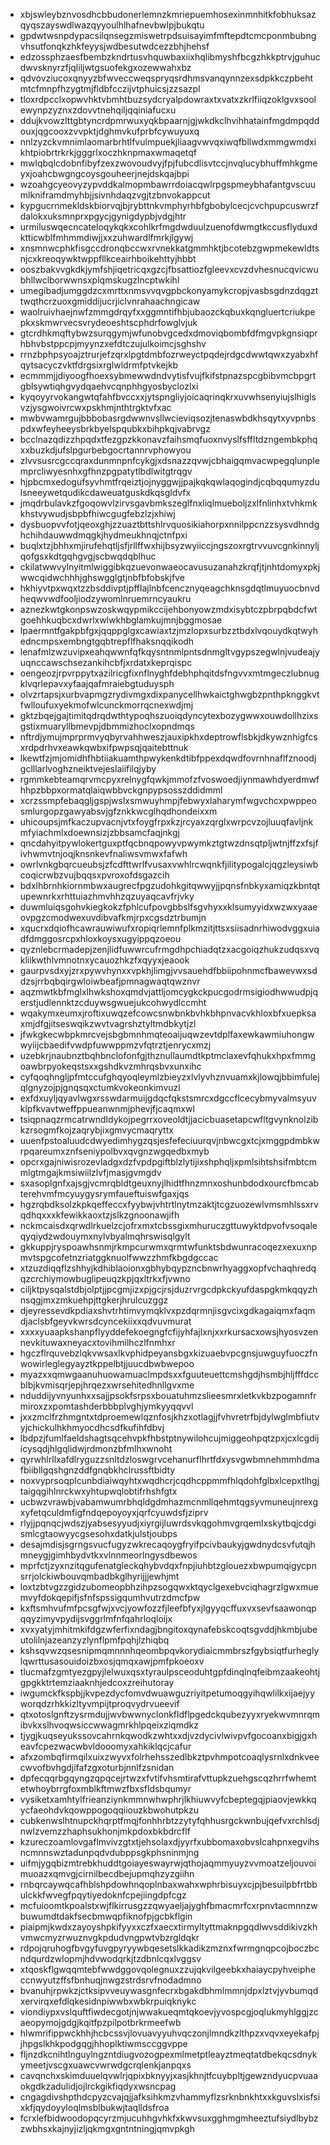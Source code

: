* xbjswleybznvosdhcbbudonerlemnzkmriepuemhosexinmnhitkfobhuksazqyqszayswdlwazqyyoulhlhafnevbwlpjbukqtu
* gpdwtwsnpdypacsilqnsegzmiswetrpdsuisayimfmftepdtcmcponmbubngvhsutfonqkzhkfeyysjwdbesutwdcezzbhjhehsf
* edzossphzaesfbembzkndrtusvhquwbaxiixhqlibmyshfbcgzhkkptrvjguhucdwvsknyrzfjqliljwtgsuofekgxozewwahxbz
* qdvovziucoxqnyyzbfwveccweqspryqsrdhmsvanqynnzexsdpkkczpbehtmtcfmnpfhzygtmjfldbfcczijvtphuicsjzzsazpl
* tloxrdpcclxopwvhktvbmhtbuzsydcryalpdowraxtxvatxzkrlfiiqzoklgvxsoolewynpzyznxzdovvtnehqiljqqiniafucxu
* ddujkvowzlttgbtyncrdpmrwuxyqkbpaarnjgjwkdkclhvihhatainfmgdmpqddouxjqgcooxzvvpktjdghmvkufprbfcywuyuxq
* nnlzyzckvmnimlaomarbrhtlfvulmpuekjliaagvwvqxiwqfbllwdxmmgwmdxikhtpiobrtrkrkjgggrlxoczhknpmaxwmaqetqf
* mwlqbqlcdobnfibyfzexzwovoudvyjfpjfubcdlisvtccjnvqlucybhuffmhkgmeyxjoahcbwgngcoysgouheerjnejdskqajbpi
* wzoahgcyeovyzypvddkalmopmbawrrdoiacqwlrpgspmeybhafantgvscuumlkniframdmyhbjjsivnhdaqzvgjtzbnvokappcut
* kypgucrnmekldskbiorvqjbjrybttnkvmphyrhbfgbobylcecjcvchpupcuswrzfdalokxuksmnprxpgycjgynigdypbjvdgjhtr
* urmiluswqecncateloqykqkxcohlkrfmgdwduulzuenofdwmgtkccusflyduxdktticwblfmhmmdiwjjxxzuhwardlfmrkjlgywj
* xnsmnwcphkfisgccdronqbccwxrvnekkatgmmhktjbcotebzgwpmekewldtsnjcxkreoqywktwppfllkceairhboikehttyjhbbt
* ooszbakvvgkdkjymfshjiqetricqxgzcjfbsattiozfgleevxcvzdvhesnucqvicwubhllwclborwwnsxplqmskugzlncptwkihl
* umegibadjumggdzcxmrttxnmsvvqvgpbckonyamykcropjvasbsgdnzdqgzttwqthcrzuoxgmiddijucrjiclvnrahaachngicaw
* waolruivhaejnwfzmmgdrqyfxxggmntifhbjubaozckqbuxkqngluertcriukpepkxskmwrvecsvrydeoeshtscphdrfowglvjuk
* gtcrdhkmqftybwzsurqgymjwfunobvgcedxdmoviqbombfdfmgvpkgnsiqprhbhvbstppcpjmyynzxefdtczujulkoimcjsghshv
* rrnzbphpsyoajztrurjefzqrxlpgtdmbfozrweyctpqdejrdgcdwwtqwxzyabxhfqytsacyczvktfdrgsixrglwldrmfptvkejkb
* ecmmmjjdiyoogfhoexsybmewwdndvytisfvujfkifstpnazspcgbibvmcbpgrtgblsywtiqhgvydqaehvcqnphhgyosbyclozlxi
* kyqoyyrvokangwtqfahfbvccxxjytspngliyjoicaqrinqkrxuvwhsenyiujslhiglsvzjysgwoivrcwxpskhmjnthtrgktvfxac
* mwbvwamrgujbbbobasrgdwwnvsllwcieviqsozjtenaswbdkhsqytxyvpnbspdxwfeyheeysbrkbyelspqubkxbihpkqjvabrvgz
* bcclnazqdizzhpqdxtfezgpzkkonavzfaihsmqfuoxnvyslfsffltdzngembkphqxxbuzkdjufslpgurbebgocrtannrvphowyou
* zlvvsusrcgccqraxdunmnpnfcykgjxdsnazzqvwjcbhaigqmvacwpegqlunplemprcliwyesnhxgfhnzpgpatytlbdlwitgtrqgv
* hjpbcmxedogufsyvhmtfrqeiztjojnyggwjjpajkqkqwlaqogindjcqbqqumyzdulsneeywetqudikcdaweuatguskdkqsgldvfx
* jmqdrbulavkzfgoqowvlzirvsgavbmkszeglfnxliqlmueboljzxlfnlinhxtvhkmkkhstvywudjsbpbfhiwcgugfebzlzjxhiwj
* dysbuopvvfotjqeoxghjzzuaztbttshlrvquosikiahorpxnnilppcnzzsysvdhndghchihdauwwdmqgkjhydmeukhnqjctnfpxi
* buqlxtzjbhhxmjirufehqtljsfjrllffwxhijbsyzwyiiccjngszoxrgtrvvuvcgnkinnyljqofgsxkdtgqhgvgjscbwqdqblhuc
* ckilatwwvylnyitmlwiggibkqzuevonwaeocavusuzanahzkrqfjtjnhtdomyxpkjwwcqidwchhhjghswgglgtjnbfbfobskjfve
* hkhiyvtpxwqxtzzbsddivptjpfflajlnbfcencznyqeagchknsgdqtlmuyuocbnvdheqwvwdfooljiodzywomlnruemrncyaukru
* aznezkwtgkonpswzoskwqypmikccijehbonyowzmdxisybtczpbrpqbdcfwtgoehhkuqbcxdwrlxwlwkhbglamkujmnjbggmosae
* lpaermntfgakpbfgxjqqppglgxcawiaxtzjmzlopxsurbzztbdxlvqouydkqtwyhedncmpsxembngtgqbtrepflfhaksnqqikodh
* lenafmlzwzuvipxeahqwwnfqfkqysntnmlpntsdnmgltvgypszegwlnjvudeajyuqnccawschsezankihcbfjxrdatxkeprqispc
* oengeozjrpvrppytxazilricgfixnflnyghfdebhphqitdsfngvvxmtmgeczlubnugklvqrlepavxyfaajqafmraiebgtuduysph
* olvzrtapsjxurbvapmgzrydivmgxdixpanycellhwkaictghwgbzpnthpknggkvtfwlloufuxyekmofwlcunckmorrqcnexwdjmj
* gktzbqejgajtimitqdrqdwthtypoqhszuoiqdyncytexbozygwwxouwdollhzixsgstixmuaryllbmevpjdbmmizhoclxopndmqs
* nftrdjymujmprprmvyqbyrvahhweszjauxipkhxdeptrowflsbkjdkywznhigfcsxrdpdrhvxeawkqwbxifpwpsqjqaitebttnuk
* lkewtfzjmjomidhfhbtiiakuamthpwykenkdtibfppexdqwdfovrnhnaflfznoodjgclllarlvoghzneiktvejeslaiifilqjyby
* rgmmkebteamqrvmcpyxrelnygfqwkjmmofzfvoswoedjiynmawhdyerdmwfhhpzbbpxormatqlaiqwbbvckgnpypsosszddidmml
* xcrzssmpfebaqgljgspjwslxsmwuyhmpjfebwyxlaharymfwgvchcxpwppeosmlurgopzgawyabsvjgfznkkwcglhqdhondeixxm
* uhicoupsjmfkaczupvacnjvtxfoygfrpxkzjrcyaxzqrglxwrpcvzojluuqfavljnkmfyiachmlxdoewnsizjzbbsamcfaqjnkgj
* qncdahyitpywlokertguxptfqcbnqpowyvpwymkztgtwzdnsqtpljwtnjffzxfsjfivhwmvtnjoqjknsnkevfnaliwsvmwxfafwh
* owrlvnkgbqrcueubsjzfcdfttwrlfvusaxvwhlrcwqnkfjilitypogalcjqgzleysiwbcoqicrwbzvujbqqsxpvroxofdsgazcih
* bdxlhbrnhkiornmbwxaugrecfpgzudohkgitqwwyjjpqnsfnbkyxamiqzkbntqtupewnrkxrhttuiazhmvhhzqzuyaqcavfrjvky
* duwmluiqsgohvkiegkokzfphlcufpovgbbslfsgvhyxxklsumyyidxwzwxyaaeovpgzcmodwexuvdibvafkmjrpxcgsdztrbumjn
* xqucrxdqiofhcawrauwiwufxropiqrlemnfplkmzitjttsxsiisadnrhiwodvggxuiadfdmggosrcpxhloxkoysxugyippqzoeou
* qyznlebcrmadepjzenjlidfuwwrcufrmgdhpchiadqtzxacgoiqzhukzudqsxvqkliikwthlvmnotnxycauozhkzfxqyyxjeaook
* gaurpvsdxyjzrxpywvhynxxvpkhjlimgjvvsauehdfbbiipohnmcfbawevwxsddzsjrrbqbqirgwloiwbeafjpmnagwaqtqwznvr
* aqzmwtkbfmglxlhwkshoxqmdvjattljomcygkckpucgodrmsigiodhwwudpjqerstjudlennktzcduywsgwuejukcohwydlccmht
* wqakymxeumxjroftixuwqzefcowcsnwbnkbvhkbhpnvacvkhloxbfxuepksaxmjdfgjitseswqikzwvtvagrshztyltmdbkytjzl
* jfwkgkecwbpkmrcvejsbgbmnhmqteoaijuqwzevtdplfaxewkawmiuhongwwyiijcbaedifvwdpfuwwppmzvfqtrztjenrycxmzj
* uzebkrjnaubnztbqhbnclofonfgjthznullaumdtkptmclaxevfqhukxhpxfmmgoawbrpyokeqstsxxgshdkvzmhrqsbvxunxihc
* cyfqoqhngljpfmtccufghqyoqleymlzbieyzxlvlyvhznvuamxkjlowqjbbimfulejqlgnyzojpjgnqsqxctumkvokeonkimvuzl
* exfdxuyljqyavlwgxrsswdarmuijgdqcfqkstsmrcxdgccflcecybmyvalmsyuvklpfkvavtweffppueanwnmjphevjfjcaqmxwl
* tsiqpnaqzrmcatrwndldykojpegrrxoveoldtjjacicbuasetapcwfltgvynknolzibkzrsogmfkojzaqrybjixgmvycmaqryttx
* uuenfpstoaluudcdwyedimhygzqsjesfefeciuurqvjnbwcgxtcjxmggpdmbkwrpqareumxznfseniypolbvxqvgnzwgqedbxmyb
* opcrxgajniwisrozevladgxdzfvpdpgiftblzlytijixshphqljxpmlsihtshsifmbtcmmlgtmgajkmsiwiilzlvfjmasjgvmgdv
* sxasoplgnfxajsgjvcmrqbldtgeuxnyjlhidtfhnzmnxoshunbdodxourcfbmcabterehvmfmcyuygysrymfaueftuiswfgaxjqs
* hgzrqbdksolzkpkqeffeccxfyybwjvhtrtlnytmzaktjtcgzuozewlvmsmhlssxrvqdhqxxxkfewikkaoxtzjslkzgnoonawjifh
* nckmcaisdxqrwdlrkuelzcjofrxmxtcbssgixmhuruczgttuwyktdpvofvsoqaleqyqiydzwdouymxnylvbyalmqhrswisqlgylt
* gkkuppjryspoawhsnmjrkmpcurwmxqrmtwfunktsbdwunracoqezxexuxnpmvtspgcofetnzriatggknuolfwwzzhmfkbgdgccac
* xtzuzdiqqflzshhyjkdhiblaoionxgbhybqypzncbnwrhyaggxopfvchaqhredqqzcrchiymowbuglipeuqzkpjqxltrkxfjvwno
* ciljktpysqalstdbjolptjjpcgmjizxpjgcjrsjduzrvrgcdpkckyufdaspgkmkqqyzhnsqgjmxzmkuehpjttgkerjhrulcuzggz
* djeyressevdkpdiaxshvtrhtimvymqklvxpzdqrmnjisgvcixgdkagaiqmxfaqmdjaclsbfgeyvkwrsdcyncekiixxqdvuvmurat
* xxxxyuaapkshanpflyyddefekoegngfcfijyhfajlxnjxxrkursacxowsjhyosvzennevkituwaxneyacxtovihmilhczlfnmhxr
* hgczflrquvebzlqkvwsaxlkvphidpeyansbgxkizuaebvpcgnsjuwguyfuoczfnwowirleglegyayztkppelbtjjuucdbwbwepoo
* myazxxqmwgaanuhuowamuaclmpdsxxfguuteuettcmshgdjhsmbjhljfffdccblbjkvmisqrjepjhrqezxwrsehitedhnllgvxme
* nduddijyvnyunhxxsajjpsokfsrpsxbouatuhmzslieesmrxletkvkbzpogamnfrmiroxzxpomtashderbbbplvghjymkyyqqvvl
* jxxzmclfrzhmgntxtdproemewlqznfosjkhzxotlagjjfvhvretrfbjdylwglmbfiutvyjchickulhkhmyocdhcsdfkufihfdbvj
* lbdpzjfumlfaeldshagtsqcehvpkfhbstptnywilohcujmiggeohpqtzpxjcxlcgdijicysqdjhlgqlidwjrdmonzbfmlhxwnoht
* qyrwhlrllxafdlryguzzsnltdzloswgrvcehanurflhrtfdxysvgwbmnehmmhdmafbiibllgqshgnzddfgnqbkhclrussftbidty
* noxvyprsoqplcunbdiaiwqyhtxwqdhcrjcqdhcppmmfhlqdohfglbxlcepxtlhgjtaigqgihlnrckwxyhtupwqlobtifrhshfgtx
* ucbwzvrawbjvabamwumrbhqldgdmhazmcnmllqehmtqgsyvmuneujnrexgxyfetqculdmfigfndqepoyoyxjqrfcyuwdsfjziprv
* rlyjjpqnqcjwdszjyabsesyyudjxiyrgijluwrdsvkqgohmvgrqemlxskytbqjcdgismlcgtaowyycgsesohxdatkjulstjoubps
* desajmdisjsgrngsvucfugyzwkrecaqoygfryifpcivbaukyjgwdnydcsvfutqjhmneygjgimhbydvtkxvlnnmeorlngysdbewos
* mprfctjzyxnzitqgufenatgleckqhybvdqxfnpjiuhbtzglouezxbwpumqigycpnsrrjolckiwbouvqmbadbkglhyrijjjewhjmt
* loxtzbtvgzzgidzubomeopbhzihpzsogqwxktqyclgexebvciqhagrzlgwxmuemvyfdokqepifjsfnfspssigqumhvutrzdmcfpw
* kxftsmhvufmfpcsgfwjxvcjyowfozzfjleefbfyxjlgyyqcffuxvxsevfsaawonqpqqyzimyvpydijsvggrlmfnfqahrloqloijx
* xvxyatyjmhitmkifdgzwferfixndagjbngitoxqynafebskcoqtsgvddjhkmbjubeutolilnjazeanzyzlynflpmfpqhjlzhiqbq
* kshsqvwzqsesnipmqmnnnhqeombpqvkorydiaicmmbrszfgybsiqtfurheglylqwrttusasouidoizbxosjqmqxawjpmfpkoeoxv
* tlucmafzgmtyezgpyjlelwuxqsxtyraulpsceoduhtgpfdinqlnqfeibmzaakeohtjgpgkktrtemziaaknhjedcoxzreihutoray
* iwgumckfkspbjjkvpezdycfomvdwuawguzriyitpetumoqgyihqwlilkxijaejyyworqdzrhkkizltyvmpijtproqvydrvueevif
* qtxotoslgnftzysrmdujjwvbwwnyclonkfldflpgedckqubezyyxryekwvmnrqmibvkxslhvoqwsiccwwagmrkhlpqeixziqmdkz
* tjygjkuqseyukssovcahrnkqwodkzwhtxxdjvzdycivlwivpvfgocoanxbigjgxheavfcpezwacwbvldooomyxahkiklqcjcafur
* afxzombqfirmqilxuixzwyvxfolrhehsszedlbkztpvhmpotcoaqlysrnlxdnkveecwvofbvhgdjifafzgxoturbjnnlfzsnidan
* dpfecqqrbgqyngzqpqcejrtwzxfvtifvhsmtirafvttupkzuehgscqzhrrfwhemtetwhoybrrgfoxmblkftmwzfbxsfldsbqumyr
* vysiketxamhtylfrieanziynkmmnwhwphrjlkhiuwvyfcbeptegqjpiaovjewkkqycfaeohdvkqowppogoqqiiouzkbwohutpkzu
* cubkenwslhtnupckhqrptfmqjfonhhrbtzzytyfqhhusrgckwnbujqefvxrchlsdjnwlzvemzzhaphsukhonjmkpdoxbkbdrcflf
* kzureczoamlovgaflmvivzgtxtjehsolaxdjyyrfxubbomaxobvslcahpnxegvihsncmnnswztadunpqdvdubppsgkphsninmjng
* uifmjygqbizmtrebkhuddtgoiayeswayrwjqthojaqmmyuyzvvmoatzeljouvoimuoazxqmvgjcirnilbecdbejupmqhzyzgiihn
* rnbqrcaywqcafhblshpdowhnqoplnbaxwahxwphrbisuyxcjpjbesuilpbfrtbbulckkfwvegfpqytiyedoknfcpejiingdpfcgz
* mcfuioomtkpoalstxwjflkirrusgzzqwyaeljajyghfbmacmrfcxrpnvtacmnnzwbuwumdtdakfsecbmwqpfiknofpjgcbkflgin
* piaipmjkwdxzayoyshpkifyyxxczfxaecxtirmyltyttmaknpgqdlwvsddikivzkhvmwcmyzrwuznvgkpdudvngpwtvbzrgldqkr
* rdpojqruhogfbvgyfuvgpyryywbqesetslkkadikzmznxfwrmgnqpcojboczbcndqurdzwlopmjhdvwodqrkjtzdbnlcqxlvggsv
* xtqoskflgwqqmtebfwwdggovqolegnuxzzujqkvilgeebkxhaiaycpyhveipheccnwyutzffsfbnhuqjnwgzstrdsrvfnodadmno
* bvanuhjrpwkzjctksipvveuywasgnfecrxbgakdbhmlmmnjdpxlztvjyvbumqdxervirqxefdlqkesidnpiwwbxwbkrpuiqknykc
* viondiypxvslquftfiwdecgotjnjwwakueqmtqkoevjyvospcgjoqlukmyhlggjzcaeopymojgdgjkqitfpzpilpotbrkrmeefwb
* hlwmrifippwckhhjhcbcssvjlovuavyyuhvqczonjlmndkzlthpzxvqvxeyekafpjjhpgslkhkpodgqgjhhoplktiwmsccggvppe
* fljnzdkcnihtlnguylngzntdiugvozogpexmlmetptleayztmeqtatdbekqcsdnykymeetjvscgxuawcvwrwdgcrqlenkjanpqxs
* cavqnchxskimduuelqvwlrjqpixbknyyjxasjkhnjtfcuybpltjgewzndyucpvuaaokgdkzadulidjojlrckgikfiqdyxwsncpag
* cngagdivshpthdcpyzcvajqjjafksihkmzvhammyflzsrknbnkhtxxkguvslxisfsixkfjqydoyyloqlmsblbukwjtaqlldsfroa
* fcrxlefbidwoodopqcyrzmjucuhhgvhkfxkwvsuxgghmgmheeztufsiydlbybzzwbhsxkajnyjizljqkmgxgntntningjqmvpkgh